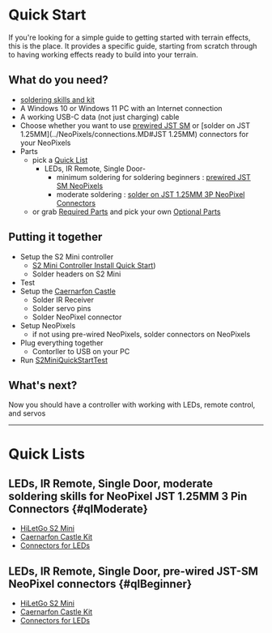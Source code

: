 # Quick Start

If you're looking for a simple guide to getting started with terrain effects, this is the place.  It provides a specific guide, starting from scratch through to having working effects ready to build into your terrain.

## What do you need?
  - [soldering skills and kit](Soldering.MD)
  - A Windows 10 or Windows 11 PC with an Internet connection
  - A working USB-C data (not just charging) cable
  - Choose whether you want to use [prewired JST SM](../NeoPixels/connections.MD#JST-SM) or [solder on JST 1.25MM](../NeoPixels/connections.MD#JST 1.25MM) connectors for your NeoPixels 
  - Parts
    - pick a [Quick List](#quick-lists)
      - LEDs, IR Remote, Single Door- 
        - minimum soldering for soldering beginners : [prewired JST SM NeoPixels]({#qlBeginner})
        - moderate soldering  : [solder on JST 1.25MM 3P NeoPixel Connectors]({#qlModerate})
    - or grab [Required Parts](S2MiniQuickStart/RequiredParts.MD#required-parts) and pick your own [Optional Parts](S2MiniQuickStart/OptionalParts.MD#optional-parts)


## Putting it together

  - Setup the S2 Mini controller
    -   [S2 Mini Controller Install Quick Start](S2MiniQuickStart/CircuitPythonSetup.MD))
    - Solder headers on S2 Mini 
  - Test 
  - Setup the [Caernarfon Castle](https://github.com/Audio-Rochey/Terrain-Tronics-Caernarfon-Castle)
    - Solder IR Receiver
    - Solder servo pins
    - Solder NeoPixel connector
  - Setup NeoPixels
    - if not using pre-wired NeoPixels, solder connectors on NeoPixels
  - Plug everything together
    - Contorller to USB on your PC
  - Run [S2MiniQuickStartTest](S2MiniQuickStart/S2MiniQuickStartTest.MD)

## What's next?

Now you should have a controller with working with LEDs, remote control, and servos

-----

# Quick Lists

## LEDs, IR Remote, Single Door, moderate soldering skills for NeoPixel JST 1.25MM 3 Pin Connectors {#qlModerate}
  - [HiLetGo S2 Mini](https://www.amazon.com/dp/B0B291LZ99)
  - [Caernarfon Castle Kit](https://www.tindie.com/products/terraintronics/caernarfon-castle-kit)
  - [Connectors for LEDs](https://www.amazon.com/dp/B07DL4FNTF)

## LEDs, IR Remote, Single Door, pre-wired JST-SM NeoPixel connectors {#qlBeginner}
  - [HiLetGo S2 Mini](https://www.amazon.com/dp/B0B291LZ99)
  - [Caernarfon Castle Kit](https://www.tindie.com/products/terraintronics/caernarfon-castle-kit)
  - [Connectors for LEDs](https://www.amazon.com/dp/B07DL4FNTF)